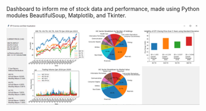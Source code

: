 Dashboard to inform me of stock data and performance, made using Python modules BeautifulSoup, Matplotlib, and Tkinter.

![alt text](https://github.com/oiannace/ETFDataAnalysis/blob/master/Dashboard_Image.png?raw=true)
